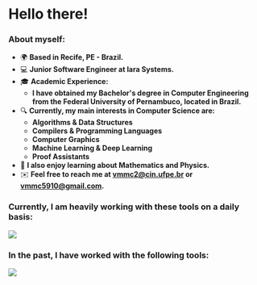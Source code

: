 Hello there!
=====================================================================================================================================================

<!--Software Engineer
--------------------------------------------------------------------------------
-->

### About myself:
* 🌍 __Based in Recife, PE - Brazil.__
* 💻 __Junior Software Engineer at Iara Systems.__
* 🎓 __Academic Experience:__
  * __I have obtained my Bachelor's degree in Computer Engineering from the Federal University of Pernambuco, located in Brazil.__
* 🔍 __Currently, my main interests in Computer Science are:__
  * __Algorithms & Data Structures__
  * __Compilers & Programming Languages__
  * __Computer Graphics__
  * __Machine Learning & Deep Learning__
  * __Proof Assistants__
* 🤠 __I also enjoy learning about Mathematics and Physics.__
* ✉️  __Feel free to reach me at [vmmc2@cin.ufpe.br](mailto:vmmc2@cin.ufpe.br) or [vmmc5910@gmail.com](mailto:vmmc5910@gmail.com).__

### Currently, I am heavily working with these tools on a daily basis:
<p align="left">
  <a href="https://skillicons.dev">
    <img src="https://skillicons.dev/icons?i=cpp,python,cmake,opencv,docker,git,gitlab" />
  </a>
</p>

### In the past, I have worked with the following tools:
<p align="left">
  <a href="https://skillicons.dev">
    <img src="https://skillicons.dev/icons?i=ts,js,html,css,react,tailwind,django,express,postgresql,github" />
  </a>
</p>

